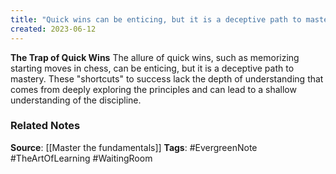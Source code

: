 ```yaml
---
title: "Quick wins can be enticing, but it is a deceptive path to mastery, lacking the depth of understanding that comes from deeply exploring principles"
created: 2023-06-12
---
```


**The Trap of Quick Wins**
The allure of quick wins, such as memorizing starting moves in chess, can be enticing, but it is a deceptive path to mastery. These "shortcuts" to success lack the depth of understanding that comes from deeply exploring the principles and can lead to a shallow understanding of the discipline.

### Related Notes
**Source**: [[Master the fundamentals]]
**Tags**: #EvergreenNote #TheArtOfLearning #WaitingRoom 